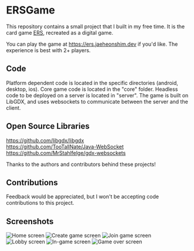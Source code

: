 # ERSGame
This repository contains a small project that I built in my free time. It is the card game [ERS](https://bicyclecards.com/how-to-play/egyptian-rat-screw/), recreated as a digital game.

You can play the game at https://ers.jaeheonshim.dev if you'd like. The experience is best with 2+ players.

## Code
Platform dependent code is located in the specific directories (android, desktop, ios). Core game code is located in the "core" folder. Headless code to be deployed on a server is located in "server".
The game is built on LibGDX, and uses websockets to communicate between the server and the client.

## Open Source Libraries
https://github.com/libgdx/libgdx  
https://github.com/TooTallNate/Java-WebSocket   
https://github.com/MrStahlfelge/gdx-websockets

Thanks to the authors and contributors behind these projects!

## Contributions
Feedback would be appreciated, but I won't be accepting code contributions to this project.

## Screenshots
![Home screen](img/screenshot1.png)
![Create game screen](img/screenshot2.png)
![Join game screen](img/screenshot4.png)
![Lobby screen](img/screenshot5.png)
![In-game screen](img/screenshot6.png)
![Game over screen](img/screenshot7.png)